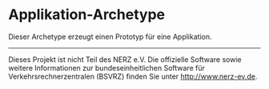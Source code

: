 Applikation-Archetype
=====================

Dieser Archetype erzeugt einen Prototyp für eine Applikation.


---

Dieses Projekt ist nicht Teil des NERZ e.V. Die offizielle Software sowie
weitere Informationen zur bundeseinheitlichen Software für
Verkehrsrechnerzentralen (BSVRZ) finden Sie unter http://www.nerz-ev.de.
